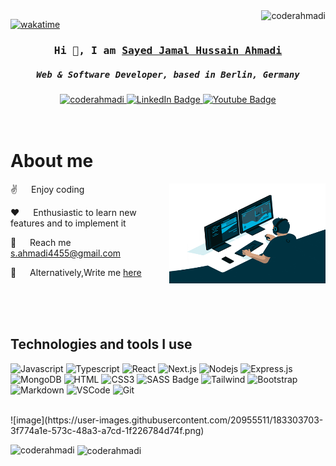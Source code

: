 <a>
  <img align="right" src="https://komarev.com/ghpvc/?username=coderahmadi&label=Profile%20views&color=0e75b6&style=flat" alt="coderahmadi" />
</a>

[![wakatime](https://wakatime.com/badge/user/018ced95-0edd-4d7e-8687-5aa13fe6ebf0.svg)](https://wakatime.com/@018ced95-0edd-4d7e-8687-5aa13fe6ebf0)

<h3 align="center">
  <samp> Hi 👋, I am <a target="_blank" href="https://coderahmadi.github.io/my-portfolio/">Sayed Jamal Hussain Ahmadi</a> </samp>
</h3>

<h5 align="center">
  <samp>
   <b>Web & Software Developer, based in Berlin, Germany</b>
  </samp>
</h5>
<div id="badges" align="center">
  <a href="https://coderahmadi.github.io/my-portfolio/" target="blank">
     <img src="https://img.shields.io/badge/Portfolio-DC143C?style=for-the-badge&logo=medium&logoColor=white" alt="coderahmadi" />
  </a>
  <a href="https://www.linkedin.com/in/sayed-jamal-h-ahmadi-b358a4159/">
    <img src="https://img.shields.io/badge/LinkedIn-blue?style=for-the-badge&logo=linkedin&logoColor=white" alt="LinkedIn Badge"/>
  </a>
  <a href="https://www.youtube.com/channel/UCabCQPaIIUeKdTW1EqFhIbg">
    <img src="https://img.shields.io/badge/YouTube-red?style=for-the-badge&logo=youtube&logoColor=white" alt="Youtube Badge"/>
  </a>
</div>
<br/>
<br/>
 
<!-- About Section -->
 # About me
 
<p>
 <img align="right" width="250" height="160" src="/assets/programmer.gif" alt="Coding gif" />
 <p> ✌️ &emsp; Enjoy coding <br/></p>
 <p> ❤️ &emsp; Enthusiastic to learn new features and to implement it<br/></p>
 <p> 📧 &emsp; Reach me <a href = "mailto:s.ahmadi4455@gmail.com">s.ahmadi4455@gmail.com</a><br/></p>
 <p> 💬 &emsp; Alternatively,Write me <a href="https://coderahmadi.github.io/my-portfolio/#contact">here</a></p>
</p>
<br/>
<br/>
<br/>

## Technologies and tools I use

![Javascript](https://img.shields.io/badge/Javascript-F0DB4F?style=for-the-badge&labelColor=black&logo=javascript&logoColor=F0DB4F)
![Typescript](https://img.shields.io/badge/Typescript-007acc?style=for-the-badge&labelColor=black&logo=typescript&logoColor=007acc)
![React](https://img.shields.io/badge/-React-61DBFB?style=for-the-badge&labelColor=black&logo=react&logoColor=61DBFB)
![Next.js](https://img.shields.io/badge/next.js-000000?style=for-the-badge&logo=nextdotjs&logoColor=white)
![Nodejs](https://img.shields.io/badge/Nodejs-3C873A?style=for-the-badge&labelColor=black&logo=node.js&logoColor=3C873A)
![Express.js](https://img.shields.io/badge/Express.js-000000?style=for-the-badge&logo=express&logoColor=white)
![MongoDB](https://img.shields.io/badge/MongoDB-4EA94B?style=for-the-badge&logo=mongodb&logoColor=white)
![HTML](https://img.shields.io/badge/HTML5-E34F26?style=for-the-badge&logo=html5&logoColor=white)
![CSS3](https://img.shields.io/badge/CSS3-1572B6?style=for-the-badge&logo=css3&logoColor=white)
![SASS Badge](https://img.shields.io/badge/Sass-CC6699?style=for-the-badge&logo=sass&logoColor=white)
![Tailwind](https://img.shields.io/badge/Tailwind_CSS-092749?style=for-the-badge&logo=tailwindcss&logoColor=06B6D4&labelColor=000000)
![Bootstrap](https://img.shields.io/badge/Bootstrap-563D7C?style=for-the-badge&logo=bootstrap&logoColor=white)
![Markdown](https://img.shields.io/badge/Markdown-000000?style=for-the-badge&logo=markdown&logoColor=white)
![VSCode](https://img.shields.io/badge/Visual_Studio-0078d7?style=for-the-badge&logo=visual%20studio&logoColor=white)
![Git](https://img.shields.io/badge/Git-F05032?style=for-the-badge&logo=git&logoColor=white)

<br/>
  ![image](https://user-images.githubusercontent.com/20955511/183303703-3f774a1e-573c-48a3-a7cd-1f226784d74f.png)  
<br/>
<p>
  <img align="left" src="https://github-readme-stats.vercel.app/api/top-langs?username=coderahmadi&show_icons=true&locale=en&layout=compact" alt="coderahmadi" /></p>

<p>&nbsp;<img align="center" src="https://github-readme-stats.vercel.app/api?username=coderahmadi&show_icons=true&locale=en" alt="coderahmadi" /></p>
